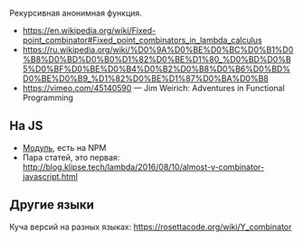 Рекурсивная анонимная функция.

- https://en.wikipedia.org/wiki/Fixed-point_combinator#Fixed_point_combinators_in_lambda_calculus
- https://ru.wikipedia.org/wiki/%D0%9A%D0%BE%D0%BC%D0%B1%D0%B8%D0%BD%D0%B0%D1%82%D0%BE%D1%80_%D0%BD%D0%B5%D0%BF%D0%BE%D0%B4%D0%B2%D0%B8%D0%B6%D0%BD%D0%BE%D0%B9_%D1%82%D0%BE%D1%87%D0%BA%D0%B8
- https://vimeo.com/45140590 — Jim Weirich: Adventures in Functional Programming




## На JS
- [Модуль](https://github.com/noob9527/y-combinator-js), есть на NPM
- Пара статей, это первая: http://blog.klipse.tech/lambda/2016/08/10/almost-y-combinator-javascript.html

## Другие языки
Куча версий на разных языках: https://rosettacode.org/wiki/Y_combinator
